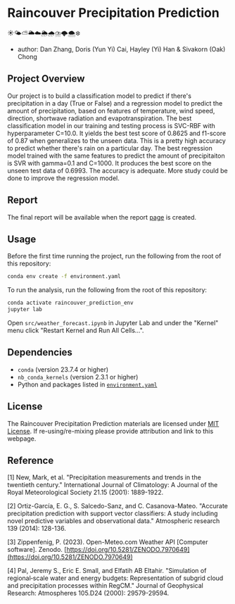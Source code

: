 # Raincouver Precipitation Prediction
☀️🌤️⛅️🌥️☁️🌦️🌧️⛈️🌩️🌨️❄️
  - author: Dan Zhang, Doris (Yun Yi) Cai, Hayley (Yi) Han & Sivakorn (Oak) Chong

## Project Overview 

Our project is to build a classification model to predict if there's precipitation in a day (True or False) and a regression model to predict the amount of precipitation, based on features of temperature, wind speed, direction, shortwave radiation and evapotranspiration. The best classification model in our training and testing process is SVC-RBF with hyperparameter C=10.0. It yields the best test score of 0.8625 and f1-score of 0.87 when generalizes to the unseen data. This is a pretty high accuracy to predict whether there's rain on a particular day. The best regression model trained with the same features to predict the amount of precipitaiton is SVR with gamma=0.1 and C=1000. It produces the best score on the unseen test data of 0.6993. The accuracy is adequate. More study could be done to improve the regression model.

## Report

The final report will be available when the report [page]() is created.

## Usage

Before the first time running the project, run the following from the root of this repository:

``` bash
conda env create -f environment.yaml
```

To run the analysis, run the following from the root of this repository:

``` bash
conda activate raincouver_prediction_env
jupyter lab 
```

Open `src/weather_forecast.ipynb` in Jupyter Lab
and under the "Kernel" menu click "Restart Kernel and Run All Cells...".

## Dependencies

- `conda` (version 23.7.4 or higher)
- `nb_conda_kernels` (version 2.3.1 or higher)
- Python and packages listed in [`environment.yaml`](environment.yaml)

## License

The Raincouver Precipitation Prediction materials are licensed under [MIT License](https://opensource.org/license/mit/). If re-using/re-mixing please provide attribution and link to this webpage.


## Reference

[1] New, Mark, et al. "Precipitation measurements and trends in the twentieth century." International Journal of Climatology: A Journal of the Royal Meteorological Society 21.15 (2001): 1889-1922.

[2] Ortiz-García, E. G., S. Salcedo-Sanz, and C. Casanova-Mateo. "Accurate precipitation prediction with support vector classifiers: A study including novel predictive variables and observational data." Atmospheric research 139 (2014): 128-136.

[3] Zippenfenig, P. (2023). Open-Meteo.com Weather API [Computer software]. Zenodo. [https://doi.org/10.5281/ZENODO.7970649](https://doi.org/10.5281/ZENODO.7970649)

[4] Pal, Jeremy S., Eric E. Small, and Elfatih AB Eltahir. "Simulation of regional‐scale water and energy budgets: Representation of subgrid cloud and precipitation processes within RegCM." Journal of Geophysical Research: Atmospheres 105.D24 (2000): 29579-29594.
